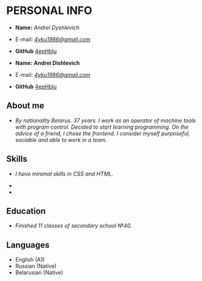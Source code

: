 # PERSONAL INFO

* **Name:** *Andrei Dyshlevich*

* E-mail: *<4yku1986@gmail.com>*
* **GitHub** [4epHbIu](https://github.com/4epHbIu)
 * **Name:** __Andrei Dishlevich__

 * E-mail: *4yku1986@gmail.com*
 * **GitHub** [4epHbIu](https://github.com/4epHbIu)

## About me

 * *By nationality Belarus. 37 years. I work as an operator of machine tools with program control. Decided to start learning programming. On the advice of a friend, I chose the frontend. I consider myself purposeful, sociable and able to work in a team.*

## Skills

 * *I have minimal skills in CSS and HTML.*

 * 

 * 

## Education

 * *Finished 11 classes of secondary school №40.*

## Languages

   * English (A1)
   * Russian (Native)
   * Belarusian (Native)
